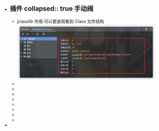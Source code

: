 - 插件
  collapsed:: true
  手动阀
	-
	- jclasslib
	  作用:可以更直观看到 Class 文件结构
	  ![jclasslib查看Class文件结构效果图.png](../assets/image_1655023417484_0.png)
	-
	-
	-
	-
	-
	-
	-
	-
-